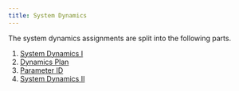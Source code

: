 ```yaml
---
title: System Dynamics
---
```


The system dynamics assignments are split into the following parts.


1. [System Dynamics I](DynamicsI)
2. [Dynamics Plan](DynamicsPlan)
3. [Parameter ID](ParameterID)
4. [System Dynamics II](DynamicsII)

